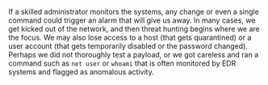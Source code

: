 If a skilled administrator monitors the systems, any change or even a single command could trigger an alarm that will give us away. In many cases, we get kicked out of the network, and then threat hunting begins where we are the focus. We may also lose access to a host (that gets quarantined) or a user account (that gets temporarily disabled or the password changed). Perhaps we did not thoroughly test a payload, or we got careless and ran a command such as `net user` or `whoami` that is often monitored by EDR systems and flagged as anomalous activity.

